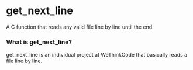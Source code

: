 # get_next_line
A C function that reads any valid file line by line until the end.

### What is get_next_line?

get_next_line is an individual project at WeThinkCode that basically reads a file line by line.
